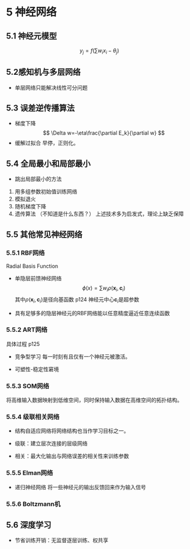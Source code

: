 # 5 神经网络
## 5.1 神经元模型
$$ y_j=f(\sum w_ix_i-\theta_j) $$

## 5.2感知机与多层网络
- 单层网络只能解决线性可分问题

## 5.3 误差逆传播算法
 
- 梯度下降
$$ \Delta w=-\eta\frac{\partial E_k}{\partial w} $$
- 缓解过拟合
早停，正则化。

## 5.4 全局最小和局部最小
- 跳出局部最小的方法
1. 用多组参数初始值训练网络
2. 模拟退火
3. 随机梯度下降
4. 遗传算法 （不知道是什么东西？）
上述技术多为启发式，理论上缺乏保障

## 5.5 其他常见神经网络
### 5.5.1 RBF网络
Radial Basis Function

- 单隐层前馈神经网络
$$ \phi(x)=\sum w_i\rho(\mathbf x_i,\mathbf c_i) $$
其中$\rho(\mathbf x_i,\mathbf c_i)$是径向基函数 p124
神经元中心$\mathbf c_i$是超参数

- 具有足够多的隐层神经元的RBF网络能以任意精度逼近任意连续函数

### 5.5.2 ART网络
具体过程 p125

- 竞争型学习
每一时刻有且仅有一个神经元被激活。

- 可塑性-稳定性窘境

### 5.5.3 SOM网络
将高维输入数据映射到低维空间，同时保持输入数据在高维空间的拓扑结构。

### 5.5.4 级联相关网络
- 结构自适应网络将网络结构也当作学习目标之一。

- 级联：建立层次连接的层级网络
- 相关：最大化输出与网络误差的相关性来训练参数

### 5.5.5 Elman网络
- 递归神经网络
将一些神经元的输出反馈回来作为输入信号

### 5.5.6 Boltzmann机

## 5.6 深度学习
- 节省训练开销：无监督逐层训练、权共享
